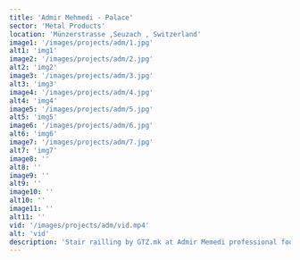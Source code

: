 ```yaml
---
title: 'Admir Mehmedi - Palace'
sector: 'Metal Products'
location: 'Münzerstrasse ,Seuzach , Switzerland'
image1: '/images/projects/adm/1.jpg'
alt1: 'img1'
image2: '/images/projects/adm/2.jpg'
alt2: 'img2'
image3: '/images/projects/adm/3.jpg'
alt3: 'img3'
image4: '/images/projects/adm/4.jpg'
alt4: 'img4'
image5: '/images/projects/adm/5.jpg'
alt5: 'img5'
image6: '/images/projects/adm/6.jpg'
alt6: 'img6'
image7: '/images/projects/adm/7.jpg'
alt7: 'img7'
image8: ''
alt8: ''
image9: ''
alt9: ''
image10: ''
alt10: ''
image11: ''
alt11: ''
vid: '/images/projects/adm/vid.mp4'
alt: 'vid'
description: 'Stair railling by GTZ.mk at Admir Memedi professional footballer in Switzerland new building'
---
```

